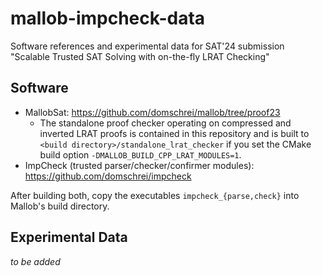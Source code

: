 # mallob-impcheck-data
Software references and experimental data for SAT'24 submission "Scalable Trusted SAT Solving with on-the-fly LRAT Checking"

## Software

* MallobSat: https://github.com/domschrei/mallob/tree/proof23
  * The standalone proof checker operating on compressed and inverted LRAT proofs is contained in this repository and is built to `<build directory>/standalone_lrat_checker` if you set the CMake build option `-DMALLOB_BUILD_CPP_LRAT_MODULES=1`.
* ImpCheck (trusted parser/checker/confirmer modules): https://github.com/domschrei/impcheck

After building both, copy the executables `impcheck_{parse,check}` into Mallob's build directory.

## Experimental Data

*to be added*
